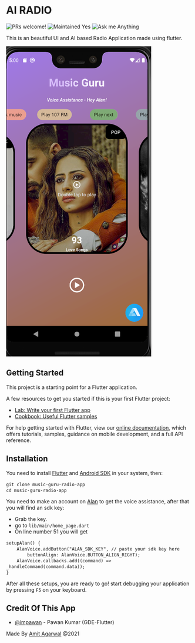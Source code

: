# AI RADIO

<p align=left>
<img src="https://img.shields.io/badge/PRs-welcome-brightgreen.svg" alt="PRs welcome!" />
<img src="https://img.shields.io/badge/Maintained%3F-yes-green.svg" alt="Maintained Yes" />
<img src="https://img.shields.io/badge/Ask%20me-anything-1abc9c.svg" alt="Ask me Anything" />
</p>

This is an beautiful UI and AI based Radio Application made using flutter.

![](https://github.com/aamit2267/music-guru-radio-app/blob/master/assets/music-guru-2.png)

## Getting Started

This project is a starting point for a Flutter application.

A few resources to get you started if this is your first Flutter project:

- [Lab: Write your first Flutter app](https://flutter.dev/docs/get-started/codelab)
- [Cookbook: Useful Flutter samples](https://flutter.dev/docs/cookbook)

For help getting started with Flutter, view our
[online documentation](https://flutter.dev/docs), which offers tutorials,
samples, guidance on mobile development, and a full API reference.

## Installation
You need to install [Flutter](https://flutter.dev/docs/get-started/install) and [Android SDK](https://developer.android.com/studio) in your system, then:
```
git clone music-guru-radio-app
cd music-guru-radio-app
```

You need to make an account on [Alan](https://alan.app/) to get the voice assistance, after that you will find an sdk key:
- Grab the key.
- go to `lib/main/home_page.dart`
- On line number 51 you will get
```
setupAlan() {
    AlanVoice.addButton("ALAN_SDK_KEY", // paste your sdk key here
        buttonAlign: AlanVoice.BUTTON_ALIGN_RIGHT);
    AlanVoice.callbacks.add((command) => _handleCommand(command.data));
}
```
After all these setups, you are ready to go! start debugging your application by pressing `F5` on your keyboard.

## Credit Of This App

- [@impawan](https://github.com/impawan) - Pawan Kumar (GDE-Flutter)


Made By [Amit Agarwal](https://github.com/aamit2267) @2021
